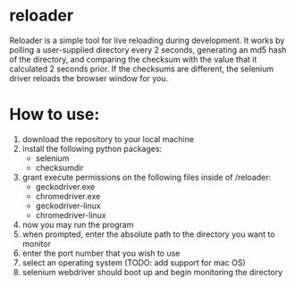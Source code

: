 # reloader
Reloader is a simple tool for live reloading during development.  It works by polling a user-supplied directory every 2 seconds, generating an md5 hash of the directory, and comparing the checksum with the value that it calculated 2 seconds prior.  If the checksums are different, the selenium driver reloads the browser window for you.

# How to use:
1) download the repository to your local machine
3) install the following python packages:
    - selenium
    - checksumdir
2) grant execute permissions on the following files inside of /reloader:
    - geckodriver.exe
    - chromedriver.exe
    - geckodriver-linux
    - chromedriver-linux
3) now you may run the program
4) when prompted, enter the absolute path to the directory you want to monitor
5) enter the port number that you wish to use
6) select an operating system (TODO: add support for mac OS)
7) selenium webdriver should boot up and begin monitoring the directory
